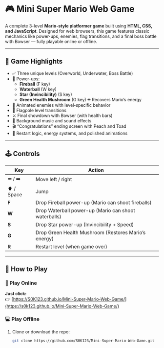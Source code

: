 # 🎮 Mini Super Mario Web Game

A complete 3-level **Mario-style platformer game** built using **HTML, CSS, and JavaScript**. Designed for web browsers, this game features classic mechanics like power-ups, enemies, flag transitions, and a final boss battle with Bowser — fully playable online or offline.

---

## 🌟 Game Highlights

- ✅ Three unique levels (Overworld, Underwater, Boss Battle)
- 🍄 Power-ups:
  - **Fireball** (F key)
  - **Waterball** (W key)
  - **Star (Invincibility)** (S key)
  - **Green Health Mushroom** (G key) ➕ Recovers Mario’s energy
- 👾 Animated enemies with level-specific behavior
- 🏁 Flagpole level transitions
- ⚔️ Final showdown with Bowser (with health bars)
- 🎵 Background music and sound effects
- 🎬 “Congratulations” ending screen with Peach and Toad
- 🔁 Restart logic, energy systems, and polished animations

---

## 🕹️ Controls

| Key         | Action                                 |
|-------------|----------------------------------------|
| ⬅️ / ➡️     | Move left / right                      |
| ⬆️ / Space  | Jump                                   |
| **F**       | Drop Fireball power-up (Mario can shoot fireballs) |
| **W**       | Drop Waterball power-up (Mario can shoot waterballs) |
| **S**       | Drop Star power-up (Invincibility + Speed) |
| **G**       | Drop Green Health Mushroom (Restores Mario’s energy) |
| **R**       | Restart level (when game over)         |

---

## 🚀 How to Play

### 🔗 Play Online  
**Just click:**  
👉 [https://S0K123.github.io/Mini-Super-Mario-Web-Game/](https://s0k123.github.io/Mini-Super-Mario-Web-Game/)

### 💻 Play Offline  
1. Clone or download the repo:
   ```bash
   git clone https://github.com/S0K123/Mini-Super-Mario-Web-Game.git

